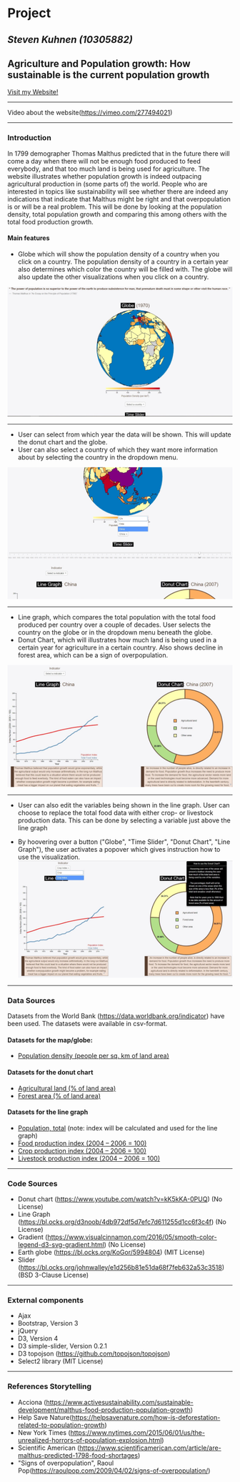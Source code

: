 # Project
## *Steven Kuhnen (10305882)*
## **Agriculture and Population growth: How sustainable is the current population growth**

[Visit my Website!](https://stevenuva.github.io/project/)
___

Video about the website(https://vimeo.com/277494021)
___

### Introduction
In 1799 demographer Thomas Malthus predicted that in the future there will come a day when there will not be enough food produced to feed everybody, and that too much land is being used for agriculture. The website illustrates whether population growth is indeed outpacing agricultural production in (some parts of) the world. People who are interested in topics like sustainability will see whether there are indeed any indications that indicate that Malthus might be right and that overpopulation is or will be a real problem. This will be done by looking at the population density, total population growth and comparing this among others with the total food production growth.

#### Main features

- Globe which will show the population density of a country when you click on a country. The population density of a country in a certain year also determines which color the country will be filled with. The globe will also update the other visualizations when you click on a country.

![drawn proposal](doc/globe-initial-view.jpg)
___
- User can select from which year the data will be shown. This will update the donut chart and the globe.
- User can also select a country of which they want more information about by selecting the country in the dropdown menu.

![drawn proposal](doc/time-slider-selector-view.jpg)
___
- Line graph, which compares the total population with the total food produced per country over a couple of decades. User selects the country on the globe or in the dropdown menu beneath the globe.
- Donut Chart, which will illustrates how much land is being used in a certain year for agriculture in a certain country. Also shows decline in forest area, which can be a sign of overpopulation.

![drawn proposal](doc/line-graph-initial-view.jpg)
___

- User can also edit the variables being shown in the line graph. User can choose to replace the total food data with either crop- or livestock production data. This can be done by selecting a variable just above the line graph

- By hoovering over a button ("Globe", "Time Slider", "Donut Chart", "Line Graph"), the user activates a popover which gives instruction how to use the visualization.
![drawn proposal](doc/update-and-popover.jpg)
___

### Data Sources
Datasets from the World Bank (https://data.worldbank.org/indicator) have been used. The datasets were available in csv-format.

#### Datasets for the map/globe:
- [Population density (people per sq. km of land area)](https://data.worldbank.org/indicator/EN.POP.DNST?view=chart)

#### Datasets for the donut chart
- [Agricultural land (% of land area)](https://data.worldbank.org/indicator/AG.LND.AGRI.ZS?view=chart)
- [Forest area (% of land area)](https://data.worldbank.org/indicator/AG.LND.FRST.ZS?view=chart)

#### Datasets for the line graph
- [Population, total](https://data.worldbank.org/indicator/SP.POP.TOTL?view=chart) (note: index will be calculated and used for the line graph)
- [Food production index (2004 – 2006 = 100)](https://data.worldbank.org/indicator/AG.PRD.FOOD.XD?view=chart)
- [Crop production index (2004 – 2006 = 100)](https://data.worldbank.org/indicator/AG.PRD.CROP.XD?view=chart)
- [Livestock production index (2004 – 2006 = 100)](https://data.worldbank.org/indicator/AG.PRD.LVSK.XD?view=chart)
___

### Code Sources
- Donut chart (https://www.youtube.com/watch?v=kK5kKA-0PUQ) (No License)
- Line Graph (https://bl.ocks.org/d3noob/4db972df5d7efc7d611255d1cc6f3c4f) (No License)
- Gradient (https://www.visualcinnamon.com/2016/05/smooth-color-legend-d3-svg-gradient.html) (No License)
- Earth globe (https://bl.ocks.org/KoGor/5994804) (MIT License)
- Slider (https://bl.ocks.org/johnwalley/e1d256b81e51da68f7feb632a53c3518) (BSD 3-Clause License)
___

### External components
- Ajax
- Bootstrap, Version 3
- jQuery
- D3, Version 4
- D3 simple-slider, Version 0.2.1
- D3 topojson (https://github.com/topojson/topojson)
- Select2 library (MIT License)
___

### References Storytelling
- Acciona (https://www.activesustainability.com/sustainable-development/malthus-food-production-population-growth)
- Help Save Nature(https://helpsavenature.com/how-is-deforestation-related-to-population-growth)
- New York Times (https://www.nytimes.com/2015/06/01/us/the-unrealized-horrors-of-population-explosion.html)
- Scientific American (https://www.scientificamerican.com/article/are-malthus-predicted-1798-food-shortages)
- "Signs of overpopulation", Raoul Pop(https://raoulpop.com/2009/04/02/signs-of-overpopulation/)

